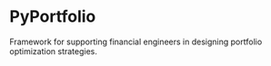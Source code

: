# PyPortfolio
Framework for supporting financial engineers in designing portfolio optimization strategies.
